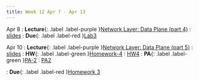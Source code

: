 ```yaml
---
title: Week 12 Apr 7 - Apr 13
---
```

Apr 8 
: **Lecture**{: .label .label-purple }[Network Layer: Data Plane (part 4)](#)
  : [slides](https://xieyaxiongfly.github.io/CSE_589_Spring_25/assets/slides/Chapter_4_s25_4.pdf)
: **Due**{: .label .label-red }[Lab3](#)

Apr 10
: **Lecture**{: .label .label-purple }[Network Layer: Data Plane (part 5)](#)
  : [slides](https://xieyaxiongfly.github.io/CSE_589_Spring_25/assets/slides/Chapter_4_s25_5.pdf)
: **HW**{: .label .label-green }[Homework-4](#)
  : [HW4](https://xieyaxiongfly.github.io/CSE_589_Spring_25/assets/hw/CSE589_sp2025_hw4.pdf)
: **PA**{: .label .label-green }[PA-2](#)
  : [PA2](https://xieyaxiongfly.github.io/CSE_589_Spring_25/assets/PA/PA_2.pdf)

: **Due**{: .label .label-red }[Homework 3](#)

